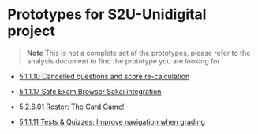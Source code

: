 # Prototypes for S2U-Unidigital project

> **Note**
> This is not a complete set of the prototypes, please refer to
> the analysis document to find the prototype you are looking for

* [5.1.1.10 Cancelled questions and score re-calculation](5-1-1-10-cancelled_questions_and_score_re-calculation/cancelled-questions.md)

* [5.1.1.17 Safe Exam Browser Sakai integration](5-1-1-17-safe-exam-browser/safe-exam-browser-prototype.md)

* [5.2.6.01 Roster: The Card Game!](5-2-6-01-the-card-game/the-card-game-prototype.md)

* [5.1.1.11 Tests & Quizzes: Improve navigation when grading](5-1-1-11-improve-navigation-when-grading/grading-navigation.md)
